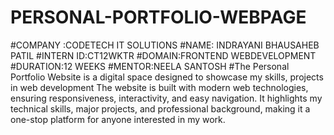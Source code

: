 # PERSONAL-PORTFOLIO-WEBPAGE
#COMPANY :CODETECH IT SOLUTIONS
#NAME: INDRAYANI BHAUSAHEB PATIL
#INTERN ID:CT12WKTR
#DOMAIN:FRONTEND WEBDEVELOPMENT
#DURATION:12 WEEKS
#MENTOR:NEELA SANTOSH
#The Personal Portfolio Website is a digital space designed to showcase my skills, projects in web development The website is built with modern web technologies, ensuring responsiveness, interactivity, and easy navigation. It highlights my technical skills, major projects, and professional background, making it a one-stop platform for anyone interested in my work.
